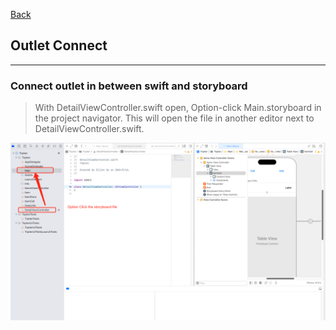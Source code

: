 [Back](README.md)

## Outlet Connect

<hr>


### Connect outlet in between swift and storyboard

> With DetailViewController.swift open, Option-click Main.storyboard in the project navigator. This will open the file in another editor next to DetailViewController.swift.

![outlet swift storyboard](https://github.com/Elliot518/mcp-oss-tech/blob/main/mobile/ios/outlet/connect_outlet_swift_storyboard.png?raw=true)